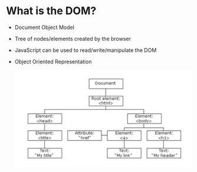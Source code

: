# What is the DOM?

- Document Object Model
- Tree of nodes/elements created by the browser
- JavaScript can be used to read/write/manipulate the DOM
- Object Oriented Representation

    ![alt text](./md-img/DOM-Tree.png "DOM Tree")

